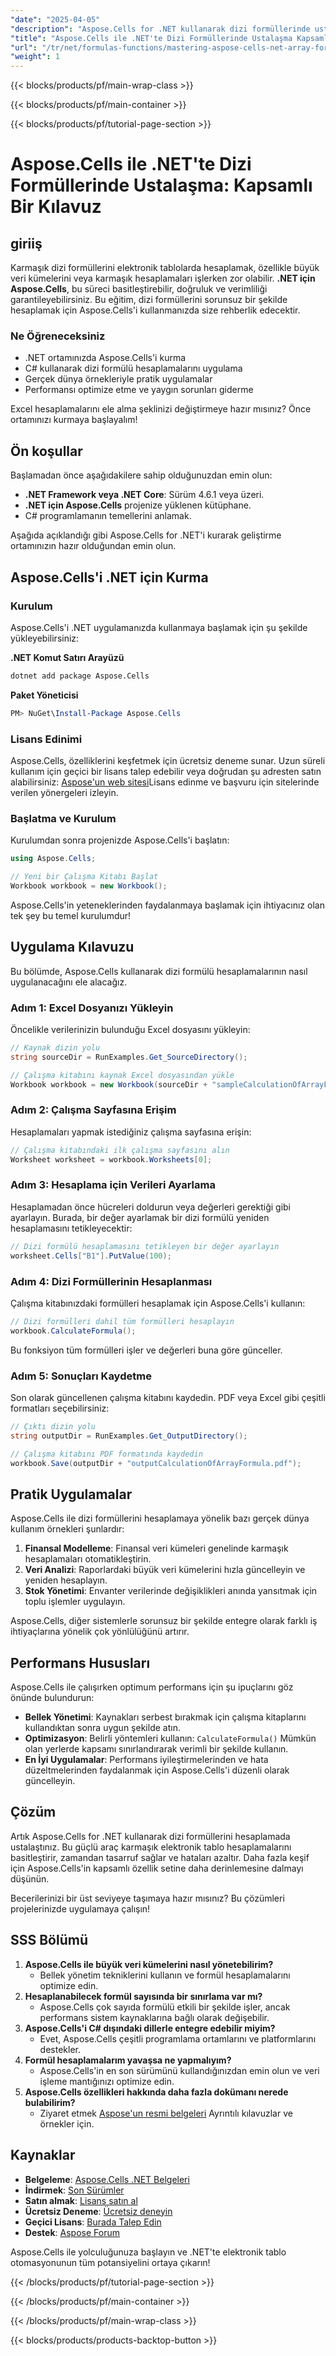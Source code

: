 ```yaml
---
"date": "2025-04-05"
"description": "Aspose.Cells for .NET kullanarak dizi formüllerinde ustalaşmayı öğrenin. Bu kılavuz kurulum, uygulama ve gerçek dünya uygulamalarını kapsar."
"title": "Aspose.Cells ile .NET'te Dizi Formüllerinde Ustalaşma Kapsamlı Bir Kılavuz"
"url": "/tr/net/formulas-functions/mastering-aspose-cells-net-array-formulas/"
"weight": 1
---
```


{{< blocks/products/pf/main-wrap-class >}}

{{< blocks/products/pf/main-container >}}

{{< blocks/products/pf/tutorial-page-section >}}


# Aspose.Cells ile .NET'te Dizi Formüllerinde Ustalaşma: Kapsamlı Bir Kılavuz

## giriiş

Karmaşık dizi formüllerini elektronik tablolarda hesaplamak, özellikle büyük veri kümelerini veya karmaşık hesaplamaları işlerken zor olabilir. **.NET için Aspose.Cells**, bu süreci basitleştirebilir, doğruluk ve verimliliği garantileyebilirsiniz. Bu eğitim, dizi formüllerini sorunsuz bir şekilde hesaplamak için Aspose.Cells'i kullanmanızda size rehberlik edecektir.

### Ne Öğreneceksiniz
- .NET ortamınızda Aspose.Cells'i kurma
- C# kullanarak dizi formülü hesaplamalarını uygulama
- Gerçek dünya örnekleriyle pratik uygulamalar
- Performansı optimize etme ve yaygın sorunları giderme

Excel hesaplamalarını ele alma şeklinizi değiştirmeye hazır mısınız? Önce ortamınızı kurmaya başlayalım!

## Ön koşullar
Başlamadan önce aşağıdakilere sahip olduğunuzdan emin olun:
- **.NET Framework veya .NET Core**: Sürüm 4.6.1 veya üzeri.
- **.NET için Aspose.Cells** projenize yüklenen kütüphane.
- C# programlamanın temellerini anlamak.

Aşağıda açıklandığı gibi Aspose.Cells for .NET'i kurarak geliştirme ortamınızın hazır olduğundan emin olun.

## Aspose.Cells'i .NET için Kurma

### Kurulum
Aspose.Cells'i .NET uygulamanızda kullanmaya başlamak için şu şekilde yükleyebilirsiniz:

**.NET Komut Satırı Arayüzü**
```bash
dotnet add package Aspose.Cells
```

**Paket Yöneticisi**
```powershell
PM> NuGet\Install-Package Aspose.Cells
```

### Lisans Edinimi
Aspose.Cells, özelliklerini keşfetmek için ücretsiz deneme sunar. Uzun süreli kullanım için geçici bir lisans talep edebilir veya doğrudan şu adresten satın alabilirsiniz: [Aspose'un web sitesi](https://purchase.aspose.com/buy)Lisans edinme ve başvuru için sitelerinde verilen yönergeleri izleyin.

### Başlatma ve Kurulum
Kurulumdan sonra projenizde Aspose.Cells'i başlatın:
```csharp
using Aspose.Cells;

// Yeni bir Çalışma Kitabı Başlat
Workbook workbook = new Workbook();
```

Aspose.Cells'in yeteneklerinden faydalanmaya başlamak için ihtiyacınız olan tek şey bu temel kurulumdur!

## Uygulama Kılavuzu
Bu bölümde, Aspose.Cells kullanarak dizi formülü hesaplamalarının nasıl uygulanacağını ele alacağız.

### Adım 1: Excel Dosyanızı Yükleyin
Öncelikle verilerinizin bulunduğu Excel dosyasını yükleyin:
```csharp
// Kaynak dizin yolu
string sourceDir = RunExamples.Get_SourceDirectory();

// Çalışma kitabını kaynak Excel dosyasından yükle
Workbook workbook = new Workbook(sourceDir + "sampleCalculationOfArrayFormula.xlsx");
```

### Adım 2: Çalışma Sayfasına Erişim
Hesaplamaları yapmak istediğiniz çalışma sayfasına erişin:
```csharp
// Çalışma kitabındaki ilk çalışma sayfasını alın
Worksheet worksheet = workbook.Worksheets[0];
```

### Adım 3: Hesaplama için Verileri Ayarlama
Hesaplamadan önce hücreleri doldurun veya değerleri gerektiği gibi ayarlayın. Burada, bir değer ayarlamak bir dizi formülü yeniden hesaplamasını tetikleyecektir:
```csharp
// Dizi formülü hesaplamasını tetikleyen bir değer ayarlayın
worksheet.Cells["B1"].PutValue(100);
```

### Adım 4: Dizi Formüllerinin Hesaplanması
Çalışma kitabınızdaki formülleri hesaplamak için Aspose.Cells'i kullanın:
```csharp
// Dizi formülleri dahil tüm formülleri hesaplayın
workbook.CalculateFormula();
```
Bu fonksiyon tüm formülleri işler ve değerleri buna göre günceller.

### Adım 5: Sonuçları Kaydetme
Son olarak güncellenen çalışma kitabını kaydedin. PDF veya Excel gibi çeşitli formatları seçebilirsiniz:
```csharp
// Çıktı dizin yolu
string outputDir = RunExamples.Get_OutputDirectory();

// Çalışma kitabını PDF formatında kaydedin
workbook.Save(outputDir + "outputCalculationOfArrayFormula.pdf");
```

## Pratik Uygulamalar
Aspose.Cells ile dizi formüllerini hesaplamaya yönelik bazı gerçek dünya kullanım örnekleri şunlardır:
1. **Finansal Modelleme**: Finansal veri kümeleri genelinde karmaşık hesaplamaları otomatikleştirin.
2. **Veri Analizi**: Raporlardaki büyük veri kümelerini hızla güncelleyin ve yeniden hesaplayın.
3. **Stok Yönetimi**: Envanter verilerinde değişiklikleri anında yansıtmak için toplu işlemler uygulayın.

Aspose.Cells, diğer sistemlerle sorunsuz bir şekilde entegre olarak farklı iş ihtiyaçlarına yönelik çok yönlülüğünü artırır.

## Performans Hususları
Aspose.Cells ile çalışırken optimum performans için şu ipuçlarını göz önünde bulundurun:
- **Bellek Yönetimi**: Kaynakları serbest bırakmak için çalışma kitaplarını kullandıktan sonra uygun şekilde atın.
- **Optimizasyon**: Belirli yöntemleri kullanın: `CalculateFormula()` Mümkün olan yerlerde kapsamı sınırlandırarak verimli bir şekilde kullanın.
- **En İyi Uygulamalar**: Performans iyileştirmelerinden ve hata düzeltmelerinden faydalanmak için Aspose.Cells'i düzenli olarak güncelleyin.

## Çözüm
Artık Aspose.Cells for .NET kullanarak dizi formüllerini hesaplamada ustalaştınız. Bu güçlü araç karmaşık elektronik tablo hesaplamalarını basitleştirir, zamandan tasarruf sağlar ve hataları azaltır. Daha fazla keşif için Aspose.Cells'in kapsamlı özellik setine daha derinlemesine dalmayı düşünün.

Becerilerinizi bir üst seviyeye taşımaya hazır mısınız? Bu çözümleri projelerinizde uygulamaya çalışın!

## SSS Bölümü
1. **Aspose.Cells ile büyük veri kümelerini nasıl yönetebilirim?**
   - Bellek yönetim tekniklerini kullanın ve formül hesaplamalarını optimize edin.
2. **Hesaplanabilecek formül sayısında bir sınırlama var mı?**
   - Aspose.Cells çok sayıda formülü etkili bir şekilde işler, ancak performans sistem kaynaklarına bağlı olarak değişebilir.
3. **Aspose.Cells'i C# dışındaki dillerle entegre edebilir miyim?**
   - Evet, Aspose.Cells çeşitli programlama ortamlarını ve platformlarını destekler.
4. **Formül hesaplamalarım yavaşsa ne yapmalıyım?**
   - Aspose.Cells'in en son sürümünü kullandığınızdan emin olun ve veri işleme mantığınızı optimize edin.
5. **Aspose.Cells özellikleri hakkında daha fazla dokümanı nerede bulabilirim?**
   - Ziyaret etmek [Aspose'un resmi belgeleri](https://reference.aspose.com/cells/net/) Ayrıntılı kılavuzlar ve örnekler için.

## Kaynaklar
- **Belgeleme**: [Aspose.Cells .NET Belgeleri](https://reference.aspose.com/cells/net/)
- **İndirmek**: [Son Sürümler](https://releases.aspose.com/cells/net/)
- **Satın almak**: [Lisans satın al](https://purchase.aspose.com/buy)
- **Ücretsiz Deneme**: [Ücretsiz deneyin](https://releases.aspose.com/cells/net/)
- **Geçici Lisans**: [Burada Talep Edin](https://purchase.aspose.com/temporary-license/)
- **Destek**: [Aspose Forum](https://forum.aspose.com/c/cells/9)

Aspose.Cells ile yolculuğunuza başlayın ve .NET'te elektronik tablo otomasyonunun tüm potansiyelini ortaya çıkarın!

{{< /blocks/products/pf/tutorial-page-section >}}

{{< /blocks/products/pf/main-container >}}

{{< /blocks/products/pf/main-wrap-class >}}

{{< blocks/products/products-backtop-button >}}